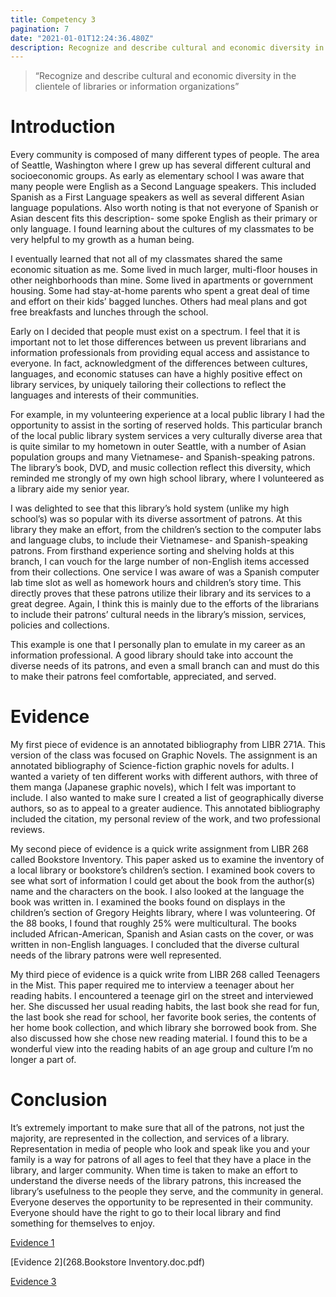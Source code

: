 ```yaml
---
title: Competency 3
pagination: 7
date: "2021-01-01T12:24:36.480Z"
description: Recognize and describe cultural and economic diversity in the clientele of libraries or information organizations
---
```


> “Recognize and describe cultural and economic diversity in the clientele of libraries or information organizations”



# Introduction



Every community is composed of many different types of people. The area of Seattle, Washington where I grew up has several different cultural and socioeconomic groups. As early as elementary school I was aware that many people were English as a Second Language speakers. This included Spanish as a First Language speakers as well as several different Asian language populations. Also worth noting is that not everyone of Spanish or Asian descent fits this description- some spoke English as their primary or only language. I found learning about the cultures of my classmates to be very helpful to my growth as a human being.



I eventually learned that not all of my classmates shared the same economic situation as me. Some lived in much larger, multi-floor houses in other neighborhoods than mine. Some lived in apartments or government housing. Some had stay-at-home parents who spent a great deal of time and effort on their kids’ bagged lunches. Others had meal plans and got free breakfasts and lunches through the school.



Early on I decided that people must exist on a spectrum. I feel that it is important not to let those differences between us prevent librarians and information professionals from providing equal access and assistance to everyone. In fact, acknowledgment of the differences between cultures, languages, and economic statuses can have a highly positive effect on library services, by uniquely tailoring their collections to reflect the languages and interests of their communities.



For example, in my volunteering experience at a local public library I had the opportunity to assist in the sorting of reserved holds. This particular branch of the local public library system services a very culturally diverse area that is quite similar to my hometown in outer Seattle, with a number of Asian population groups and many Vietnamese- and Spanish-speaking patrons. The library’s book, DVD, and music collection reflect this diversity, which reminded me strongly of my own high school library, where I volunteered as a library aide my senior year.



I was delighted to see that this library’s hold system (unlike my high school’s) was so popular with its diverse assortment of patrons. At this library they make an effort, from the children’s section to the computer labs and language clubs, to include their Vietnamese- and Spanish-speaking patrons. From firsthand experience sorting and shelving holds at this branch, I can vouch for the large number of non-English items accessed from their collections. One service I was aware of was a Spanish computer lab time slot as well as homework hours and children’s story time. This directly proves that these patrons utilize their library and its services to a great degree. Again, I think this is mainly due to the efforts of the librarians to include their patrons’ cultural needs in the library’s mission, services, policies and collections.



This example is one that I personally plan to emulate in my career as an information professional. A good library should take into account the diverse needs of its patrons, and even a small branch can and must do this to make their patrons feel comfortable, appreciated, and served.



# Evidence



My first piece of evidence is an annotated bibliography from LIBR 271A. This version of the class was focused on Graphic Novels. The assignment is an annotated bibliography of Science-fiction graphic novels for adults. I wanted a variety of ten different works with different authors, with three of them manga (Japanese graphic novels), which I felt was important to include. I also wanted to make sure I created a list of geographically diverse authors, so as to appeal to a greater audience. This annotated bibliography included the citation, my personal review of the work, and two professional reviews.



My second piece of evidence is a quick write assignment from LIBR 268 called Bookstore Inventory. This paper asked us to examine the inventory of a local library or bookstore’s children’s section. I examined book covers to see what sort of information I could get about the book from the author(s) name and the characters on the book. I also looked at the language the book was written in. I examined the books found on displays in the children’s section of Gregory Heights library, where I was volunteering. Of the 88 books, I found that roughly 25% were multicultural. The books included African-American, Spanish and Asian casts on the cover, or was written in non-English languages. I concluded that the diverse cultural needs of the library patrons were well represented.



My third piece of evidence is a quick write from LIBR 268 called Teenagers in the Mist. This paper required me to interview a teenager about her reading habits. I encountered a teenage girl on the street and interviewed her. She discussed her usual reading habits, the last book she read for fun, the last book she read for school, her favorite book series, the contents of her home book collection, and which library she borrowed book from. She also discussed how she chose new reading material. I found this to be a wonderful view into the reading habits of an age group and culture I’m no longer a part of.



# Conclusion



It’s extremely important to make sure that all of the patrons, not just the majority, are represented in the collection, and services of a library. Representation in media of people who look and speak like you and your family is a way for patrons of all ages to feel that they have a place in the library, and larger community. When time is taken to make an effort to understand the diverse needs of the library patrons, this increased the library’s usefulness to the people they serve, and the community in general. Everyone deserves the opportunity to be represented in their community. Everyone should have the right to go to their local library and find something for themselves to enjoy.


[Evidence 1](271A.Annotated_EBrown.doc.pdf)

[Evidence 2](268.Bookstore Inventory.doc.pdf)

[Evidence 3](268.Teenagers.doc.pdf)
